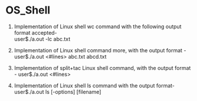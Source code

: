 # OS_Shell

1. Implementation of Linux shell wc command
with the following output format accepted-  
user$./a.out -lc abc.txt

2. Implementation of Linux shell command more, 
with the output format - 
 user$./a.out <#lines> abc.txt abcd.txt 
3. Implementation of split+tac Linux shell command,
with the output format -
user$./a.out <source dir> <path to destination dir> <#lines>
4. Implementation of Linux shell ls command
with the output format-
user$./a.out ls [-options] [filename]
